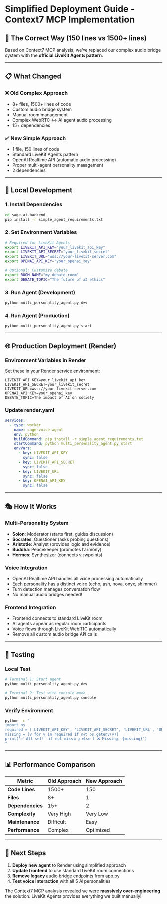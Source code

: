 # Simplified Deployment Guide - Context7 MCP Implementation

## 🎯 **The Correct Way (150 lines vs 1500+ lines)**

Based on Context7 MCP analysis, we've replaced our complex audio bridge system with the **official LiveKit Agents pattern**.

---

## 📋 **What Changed**

### ❌ **Old Complex Approach**
- 8+ files, 1500+ lines of code
- Custom audio bridge system
- Manual room management  
- Complex WebRTC ↔ AI agent audio processing
- 15+ dependencies

### ✅ **New Simple Approach**  
- 1 file, 150 lines of code
- Standard LiveKit Agents pattern
- OpenAI Realtime API (automatic audio processing)
- Proper multi-agent personality management
- 2 dependencies

---

## 🚀 **Local Development**

### **1. Install Dependencies**
```bash
cd sage-ai-backend
pip install -r simple_agent_requirements.txt
```

### **2. Set Environment Variables**
```bash
# Required for LiveKit Agents
export LIVEKIT_API_KEY="your_livekit_api_key"
export LIVEKIT_API_SECRET="your_livekit_secret"  
export LIVEKIT_URL="wss://your-livekit-server.com"
export OPENAI_API_KEY="your_openai_key"

# Optional: Customize debate
export ROOM_NAME="my-debate-room"
export DEBATE_TOPIC="The future of AI ethics"
```

### **3. Run Agent (Development)**
```bash
python multi_personality_agent.py dev
```

### **4. Run Agent (Production)**
```bash
python multi_personality_agent.py start
```

---

## 🌐 **Production Deployment (Render)**

### **Environment Variables in Render**
Set these in your Render service environment:
```
LIVEKIT_API_KEY=your_livekit_api_key
LIVEKIT_API_SECRET=your_livekit_secret  
LIVEKIT_URL=wss://your-livekit-server.com
OPENAI_API_KEY=your_openai_key
DEBATE_TOPIC=The impact of AI on society
```

### **Update render.yaml**
```yaml
services:
  - type: worker
    name: sage-voice-agent
    env: python
    buildCommand: pip install -r simple_agent_requirements.txt
    startCommand: python multi_personality_agent.py start
    envVars:
      - key: LIVEKIT_API_KEY
        sync: false
      - key: LIVEKIT_API_SECRET  
        sync: false
      - key: LIVEKIT_URL
        sync: false
      - key: OPENAI_API_KEY
        sync: false
```

---

## 🎭 **How It Works**

### **Multi-Personality System**
- **Solon**: Moderator (starts first, guides discussion)
- **Socrates**: Questioner (asks probing questions)  
- **Aristotle**: Analyst (provides logic and evidence)
- **Buddha**: Peacekeeper (promotes harmony)
- **Hermes**: Synthesizer (connects viewpoints)

### **Voice Integration**
- OpenAI Realtime API handles all voice processing automatically
- Each personality has a distinct voice (echo, ash, nova, onyx, shimmer)
- Turn detection manages conversation flow
- No manual audio bridges needed!

### **Frontend Integration**
- Frontend connects to standard LiveKit room
- AI agents appear as regular room participants  
- Voice flows through LiveKit WebRTC automatically
- Remove all custom audio bridge API calls

---

## 🔧 **Testing**

### **Local Test**
```bash
# Terminal 1: Start agent
python multi_personality_agent.py dev

# Terminal 2: Test with console mode
python multi_personality_agent.py console
```

### **Verify Environment**
```bash
python -c "
import os
required = ['LIVEKIT_API_KEY', 'LIVEKIT_API_SECRET', 'LIVEKIT_URL', 'OPENAI_API_KEY']
missing = [v for v in required if not os.getenv(v)]
print('✅ All set!' if not missing else f'❌ Missing: {missing}')
"
```

---

## 📊 **Performance Comparison**

| Metric | Old Approach | New Approach |
|--------|-------------|--------------|
| **Code Lines** | 1500+ | 150 |
| **Files** | 8+ | 1 |
| **Dependencies** | 15+ | 2 |
| **Complexity** | Very High | Very Low |
| **Maintenance** | Difficult | Easy |
| **Performance** | Complex | Optimized |

---

## 🎯 **Next Steps**

1. **Deploy new agent** to Render using simplified approach
2. **Update frontend** to use standard LiveKit room connections
3. **Remove legacy** audio bridge endpoints from app.py
4. **Test voice interaction** with all 5 AI personalities

The Context7 MCP analysis revealed we were **massively over-engineering** the solution. LiveKit Agents provides everything we built manually! 